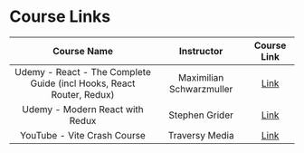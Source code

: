 # Course Links

|                  Course Name                   |  Instructor   |                                Course Link                                 |
| :--------------------------------------------: | :-----------: | :------------------------------------------------------------------------: |
| Udemy - React - The Complete Guide (incl Hooks, React Router, Redux) | Maximilian Schwarzmuller | [Link](https://www.udemy.com/course/react-the-complete-guide-incl-redux/) |
|Udemy - Modern React with Redux |Stephen Grider|[Link](https://www.udemy.com/course/react-redux/)|
|YouTube - Vite Crash Course|Traversy Media|[Link](https://www.youtube.com/watch?v=89NJdbYTgJ8&t=200s&ab_channel=TraversyMedia)|